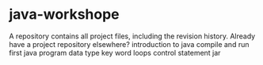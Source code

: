 # java-workshope
A repository contains all project files, including the revision history. Already have a project repository elsewhere?
introduction to java
compile and run first java program
data type
key word
loops
control statement
jar
